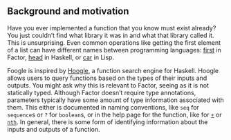 ## Background and motivation

Have you ever implemented a function that you know must exist already? You just couldn’t find what library it was in and what that library called it. This is unsurprising. Even common operations like getting the first element of a list can have different names between programming languages: [first](https://docs.factorcode.org/content/word-first,sequences.html) in Factor, [head](https://hackage.haskell.org/package/base-4.12.0.0/docs/Data-List.html#v:head) in Haskell, or [car](https://www.gnu.org/software/emacs/manual/html_node/eintr/car-_0026-cdr.html) in Lisp.

Foogle is inspired by [Hoogle](https://hoogle.haskell.org/), a function search engine for Haskell. Hoogle allows users to query functions based on the types of their inputs and outputs. You might ask why this is relevant to Factor, seeing as it is not statically typed. Although Factor doesn’t require type annotations, parameters typically have some amount of type information associated with them. This either is documented in naming conventions, like `seq` for `sequence`s or `?` for `boolean`s, or in the help page for the function, like for [`+`](https://docs.factorcode.org/content/word-+,math.html) or [`nth`](https://docs.factorcode.org/content/word-nth%2Csequences.html). In general, there is some form of identifying information about the inputs and outputs of a function.

